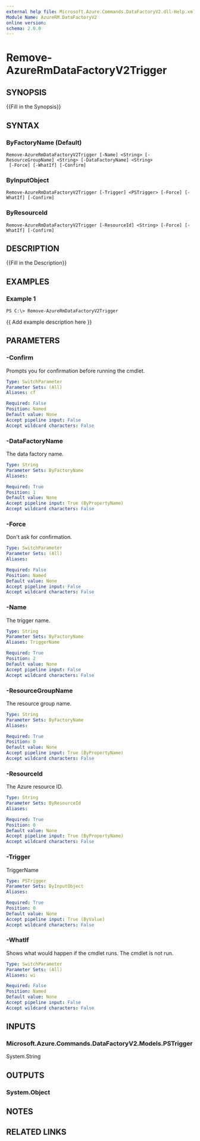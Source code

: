 ```yaml
---
external help file: Microsoft.Azure.Commands.DataFactoryV2.dll-Help.xml
Module Name: AzureRM.DataFactoryV2
online version: 
schema: 2.0.0
---
```


# Remove-AzureRmDataFactoryV2Trigger

## SYNOPSIS
{{Fill in the Synopsis}}

## SYNTAX

### ByFactoryName (Default)
```
Remove-AzureRmDataFactoryV2Trigger [-Name] <String> [-ResourceGroupName] <String> [-DataFactoryName] <String>
 [-Force] [-WhatIf] [-Confirm]
```

### ByInputObject
```
Remove-AzureRmDataFactoryV2Trigger [-Trigger] <PSTrigger> [-Force] [-WhatIf] [-Confirm]
```

### ByResourceId
```
Remove-AzureRmDataFactoryV2Trigger [-ResourceId] <String> [-Force] [-WhatIf] [-Confirm]
```

## DESCRIPTION
{{Fill in the Description}}

## EXAMPLES

### Example 1
```
PS C:\> Remove-AzureRmDataFactoryV2Trigger
```

{{ Add example description here }}

## PARAMETERS

### -Confirm
Prompts you for confirmation before running the cmdlet.

```yaml
Type: SwitchParameter
Parameter Sets: (All)
Aliases: cf

Required: False
Position: Named
Default value: None
Accept pipeline input: False
Accept wildcard characters: False
```

### -DataFactoryName
The data factory name.

```yaml
Type: String
Parameter Sets: ByFactoryName
Aliases: 

Required: True
Position: 1
Default value: None
Accept pipeline input: True (ByPropertyName)
Accept wildcard characters: False
```

### -Force
Don't ask for confirmation.

```yaml
Type: SwitchParameter
Parameter Sets: (All)
Aliases: 

Required: False
Position: Named
Default value: None
Accept pipeline input: False
Accept wildcard characters: False
```

### -Name
The trigger name.

```yaml
Type: String
Parameter Sets: ByFactoryName
Aliases: TriggerName

Required: True
Position: 2
Default value: None
Accept pipeline input: False
Accept wildcard characters: False
```

### -ResourceGroupName
The resource group name.

```yaml
Type: String
Parameter Sets: ByFactoryName
Aliases: 

Required: True
Position: 0
Default value: None
Accept pipeline input: True (ByPropertyName)
Accept wildcard characters: False
```

### -ResourceId
The Azure resource ID.

```yaml
Type: String
Parameter Sets: ByResourceId
Aliases: 

Required: True
Position: 0
Default value: None
Accept pipeline input: True (ByPropertyName)
Accept wildcard characters: False
```

### -Trigger
TriggerName

```yaml
Type: PSTrigger
Parameter Sets: ByInputObject
Aliases: 

Required: True
Position: 0
Default value: None
Accept pipeline input: True (ByValue)
Accept wildcard characters: False
```

### -WhatIf
Shows what would happen if the cmdlet runs.
The cmdlet is not run.

```yaml
Type: SwitchParameter
Parameter Sets: (All)
Aliases: wi

Required: False
Position: Named
Default value: None
Accept pipeline input: False
Accept wildcard characters: False
```

## INPUTS

### Microsoft.Azure.Commands.DataFactoryV2.Models.PSTrigger
System.String


## OUTPUTS

### System.Object

## NOTES

## RELATED LINKS

